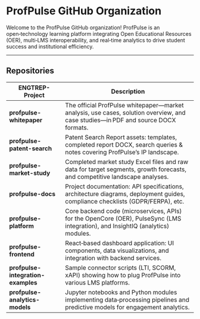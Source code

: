 # ProfPulse GitHub Organization

Welcome to the ProfPulse GitHub organization! ProfPulse is an open‑technology learning platform integrating Open Educational Resources (OER), multi‑LMS interoperability, and real‑time analytics to drive student success and institutional efficiency.

---

## Repositories

| ENGTREP-Project                          | Description                                                                                                                     |
|------------------------------------|---------------------------------------------------------------------------------------------------------------------------------|
| **profpulse-whitepaper**           | The official ProfPulse whitepaper—market analysis, use cases, solution overview, and case studies—in PDF and source DOCX formats. |
| **profpulse-patent-search**        | Patent Search Report assets: templates, completed report DOCX, search queries & notes covering ProfPulse’s IP landscape.        |
| **profpulse-market-study**         | Completed market study Excel files and raw data for target segments, growth forecasts, and competitive landscape analyses.      |
| **profpulse-docs**                 | Project documentation: API specifications, architecture diagrams, deployment guides, compliance checklists (GDPR/FERPA), etc.  |
| **profpulse-platform**             | Core backend code (microservices, APIs) for the OpenCore (OER), PulseSync (LMS integration), and InsightIQ (analytics) modules. |
| **profpulse-frontend**             | React‑based dashboard application: UI components, data visualizations, and integration with backend services.                   |
| **profpulse-integration-examples** | Sample connector scripts (LTI, SCORM, xAPI) showing how to plug ProfPulse into various LMS platforms.                            |
| **profpulse-analytics-models**     | Jupyter notebooks and Python modules implementing data‑processing pipelines and predictive models for engagement analytics.    |
